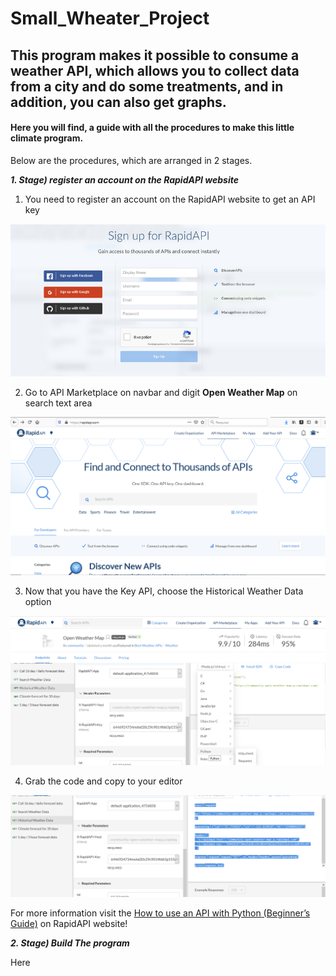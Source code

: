 # Small_Wheater_Project
## This program makes it possible to consume a weather API, which allows you to collect data from a city and do some treatments, and in addition, you can also get graphs.

#### Here you will find, a guide with all the procedures to make this little climate program. 

Below are the procedures, which are arranged in 2 stages.

***1\. Stage) register an account on the RapidAPI website***

   1. You need to register an account on the RapidAPI website to get an API key

  <img src="RapidAPI.png">

   2. Go to API Marketplace on navbar and digit **Open Weather Map** on search text area

  <img src="RapidAPI_2.png">


   3. Now that you have the Key API, choose the Historical Weather Data option
    
   <img src="RapidAPI_3.png">
   
   4. Grab the code and copy to your editor 
    
   <img src="RapidAPI_4.png">
    
    
For more information visit the [How to use an API with Python (Beginner’s Guide)](https://rapidapi.com/blog/how-to-use-an-api-with-python/) on RapidAPI website!


***2\. Stage) Build The program***

Here 
